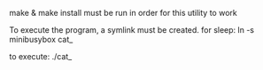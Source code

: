 make & make install must be run in order for this utility to work

To execute the program, a symlink must be created. for sleep: ln -s minibusybox cat_

to execute: ./cat_
